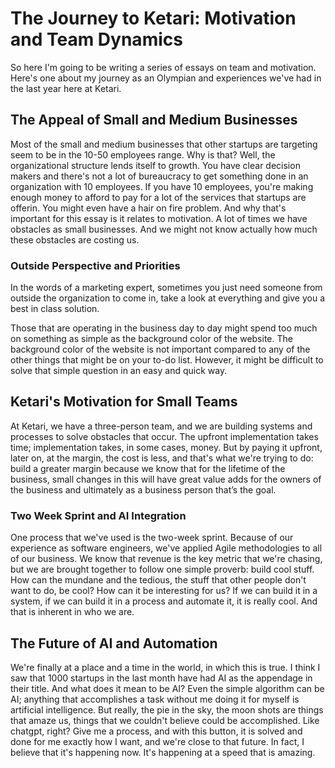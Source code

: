 # The Journey to Ketari: Motivation and Team Dynamics

So here I'm going to be writing a series of essays on team and motivation. Here's one about my journey as an Olympian and experiences we've had in the last year here at Ketari.

## The Appeal of Small and Medium Businesses

Most of the small and medium businesses that other startups are targeting seem to be in the 10-50 employees range. Why is that? Well, the organizational structure lends itself to growth. You have clear decision makers and there's not a lot of bureaucracy to get something done in an organization with 10 employees. If you have 10 employees, you're making enough money to afford to pay for a lot of the services that startups are offerin. You might even have a hair on fire problem. And why that's important for this essay is it relates to motivation. A lot of times we have obstacles as small businesses. And we might not know actually how much these obstacles are costing us.

### Outside Perspective and Priorities

In the words of a marketing expert, sometimes you just need someone from outside the organization to come in, take a look at everything and give you a best in class solution.

Those that are operating in the business day to day might spend too much on something as simple as the background color of the website. The background color of the website is not important compared to any of the other things that might be on your to-do list. However, it might be difficult to solve that simple question in an easy and quick way.

## Ketari's Motivation for Small Teams

At Ketari, we have a three-person team, and we are building systems and processes to solve obstacles that occur. The upfront implementation takes time; implementation takes, in some cases, money. But by paying it upfront, later on, at the margin, the cost is less, and that's what we're trying to do: build a greater margin because we know that for the lifetime of the business, small changes in this will have great value adds for the owners of the business and ultimately as a business person that’s the goal.

### Two Week Sprint and AI Integration

One process that we've used is the two-week sprint. Because of our experience as software engineers, we've applied Agile methodologies to all of our business. We know that revenue is the key metric that we're chasing, but we are brought together to follow one simple proverb: build cool stuff. How can the mundane and the tedious, the stuff that other people don't want to do, be cool? How can it be interesting for us? If we can build it in a system, if we can build it in a process and automate it, it is really cool. And that is inherent in who we are.

## The Future of AI and Automation

We're finally at a place and a time in the world, in which this is true. I think I saw that 1000 startups in the last month have had AI as the appendage in their title. And what does it mean to be AI? Even the simple algorithm can be AI; anything that accomplishes a task without me doing it for myself is artificial intelligence. But really, the pie in the sky, the moon shots are things that amaze us, things that we couldn't believe could be accomplished. Like chatgpt, right? Give me a process, and with this button, it is solved and done for me exactly how I want, and we're close to that future. In fact, I believe that it's happening now. It's happening at a speed that is amazing.


